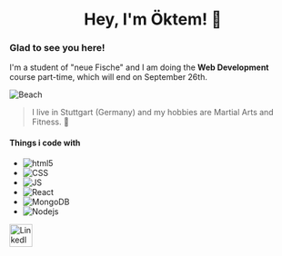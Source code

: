 <h1 align="center"> Hey, I'm Öktem! 👋 </h1>

### Glad to see you here!

I'm a student of "neue Fische" and I am doing the **Web Development** course part-time, which will end on September 26th.

![Beach](https://de-int-prod.sydney.com/sites/international/files/styles/header_slider/public/2016-12/Bondi-Beach-Sunrise-DNSW.webp?itok=tDqXvAzj)

>I live in Stuttgart (Germany) and my hobbies are Martial Arts and Fitness. 🌱

#### Things i code with 

- <img alt="html5" src="https://img.shields.io/badge/-HTML5-E34F26?style=flat-square&logo=html5&logoColor=white" />
- <img alt="CSS" src="https://img.shields.io/badge/-CSS-blue" />
- <img alt="JS" src="https://img.shields.io/badge/-JavaScript-yellow" />
- <img alt="React" src="https://img.shields.io/badge/-React-45b8d8?style=flat-square&logo=react&logoColor=white" />
- <img alt="MongoDB" src="https://img.shields.io/badge/-MongoDB-13aa52?style=flat-square&logo=mongodb&logoColor=white" />
- <img alt="Nodejs" src="https://img.shields.io/badge/-Nodejs-43853d?style=flat-square&logo=Node.js&logoColor=white" />

<p align: "center">
<a href="https://www.linkedin.com/in/oektemkalkan-3b641a26b"><img alt="LinkedIn" title="LinkedIn" height="40" width="40" src="assets/linkedin.svg"></a>
</p>
<!--
**oektemkalkan/oektemkalkan** is a ✨ _special_ ✨ repository because its `README.md` (this file) appears on your GitHub profile.

Here are some ideas to get you started:

- 🔭 I’m currently working on ...
- 🌱 I’m currently learning ...
- 👯 I’m looking to collaborate on ...
- 🤔 I’m looking for help with ...
- 💬 Ask me about ...
- 📫 How to reach me: ...
- 😄 Pronouns: ...
- ⚡ Fun fact: ...
-->

